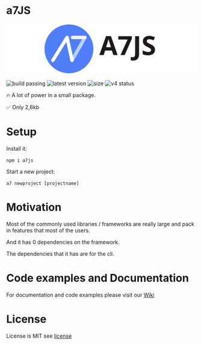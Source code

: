 
# a7JS

![a7JS](./designs/banner.svg)

![build passing](https://img.shields.io/badge/build-passing-success)
![latest version](https://img.shields.io/badge/Latest%20version-v3.3.5-blue)
![size](https://img.shields.io/badge/Size-3kb-success)
![v4 status](https://img.shields.io/badge/v4%20status-in%20Development-red)

🔥 A lot of power in a small package.

✅ Only 2,6kb

# Setup

Install it:

```shell
npm i a7js
```

Start a new project:

```shell
a7 newproject [projectname]
```

# Motivation

Most of the commonly used libraries / frameworks are really large and pack in features that most of the users.

And it has 0 dependencies on the framework.

The dependencies that it has are for the cli.

# Code examples and Documentation

For documentation and code examples please visit our [Wiki](https://github.com/anton7r/a7JS/wiki)

# License

License is MIT see [license](https://github.com/anton7r/a7JS/blob/master/LICENSE)
